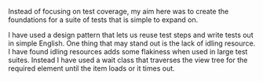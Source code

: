 Instead of focusing on test coverage, my aim here was to create the foundations for a suite of tests that is simple to expand on. 

I have used a design pattern that lets us reuse test steps and write tests out in simple English. One thing that may stand out is the lack of idling resource. I have found idling resources adds some flakiness when used in large test suites.
Instead I have used a wait class that traverses the view tree for the required element until the item loads or it times out. 